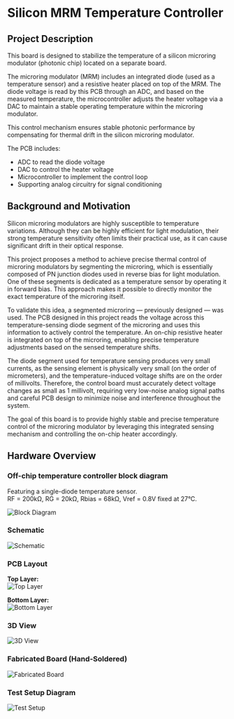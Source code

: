 # Silicon MRM Temperature Controller

## Project Description

This board is designed to stabilize the temperature of a silicon microring modulator (photonic chip) located on a separate board.  

The microring modulator (MRM) includes an integrated diode (used as a temperature sensor) and a resistive heater placed on top of the MRM. The diode voltage is read by this PCB through an ADC, and based on the measured temperature, the microcontroller adjusts the heater voltage via a DAC to maintain a stable operating temperature within the microring modulator.  

This control mechanism ensures stable photonic performance by compensating for thermal drift in the silicon microring modulator.

The PCB includes:
- ADC to read the diode voltage
- DAC to control the heater voltage
- Microcontroller to implement the control loop
- Supporting analog circuitry for signal conditioning

## Background and Motivation

Silicon microring modulators are highly susceptible to temperature variations. Although they can be highly efficient for light modulation, their strong temperature sensitivity often limits their practical use, as it can cause significant drift in their optical response.  

This project proposes a method to achieve precise thermal control of microring modulators by segmenting the microring, which is essentially composed of PN junction diodes used in reverse bias for light modulation. One of these segments is dedicated as a temperature sensor by operating it in forward bias. This approach makes it possible to directly monitor the exact temperature of the microring itself.  

To validate this idea, a segmented microring — previously designed — was used. The PCB designed in this project reads the voltage across this temperature-sensing diode segment of the microring and uses this information to actively control the temperature. An on-chip resistive heater is integrated on top of the microring, enabling precise temperature adjustments based on the sensed temperature shifts.

The diode segment used for temperature sensing produces very small currents, as the sensing element is physically very small (on the order of micrometers), and the temperature-induced voltage shifts are on the order of millivolts. Therefore, the control board must accurately detect voltage changes as small as 1 millivolt, requiring very low-noise analog signal paths and careful PCB design to minimize noise and interference throughout the system.  

The goal of this board is to provide highly stable and precise temperature control of the microring modulator by leveraging this integrated sensing mechanism and controlling the on-chip heater accordingly.

## Hardware Overview

### Off-chip temperature controller block diagram
Featuring a single-diode temperature sensor.  
RF = 200kΩ, RG = 20kΩ, Rbias = 68kΩ, Vref = 0.8V fixed at 27°C.

![Block Diagram](https://github.com/user-attachments/assets/7a36e55b-2aef-49b6-8516-d50d4a32daed)

### Schematic

![Schematic](https://github.com/user-attachments/assets/3cf93552-52d6-49ab-9a65-e37df3af9436)

### PCB Layout

**Top Layer:**  
![Top Layer](https://github.com/user-attachments/assets/f28dd7c2-1460-4664-bbc9-b781c3b0df4f)

**Bottom Layer:**  
![Bottom Layer](https://github.com/user-attachments/assets/11b99716-6fe6-4d91-a7e3-ce08542645ab)

### 3D View

![3D View](https://github.com/user-attachments/assets/8f43ed7f-457d-44c8-a498-0bdad0d65a4f)

### Fabricated Board (Hand-Soldered)

![Fabricated Board](https://github.com/user-attachments/assets/a3d5b275-e222-49ee-934c-d39789cdbd1f)

### Test Setup Diagram

![Test Setup](https://github.com/user-attachments/assets/49401800-e30d-4e04-9659-394e83ca79e9)



